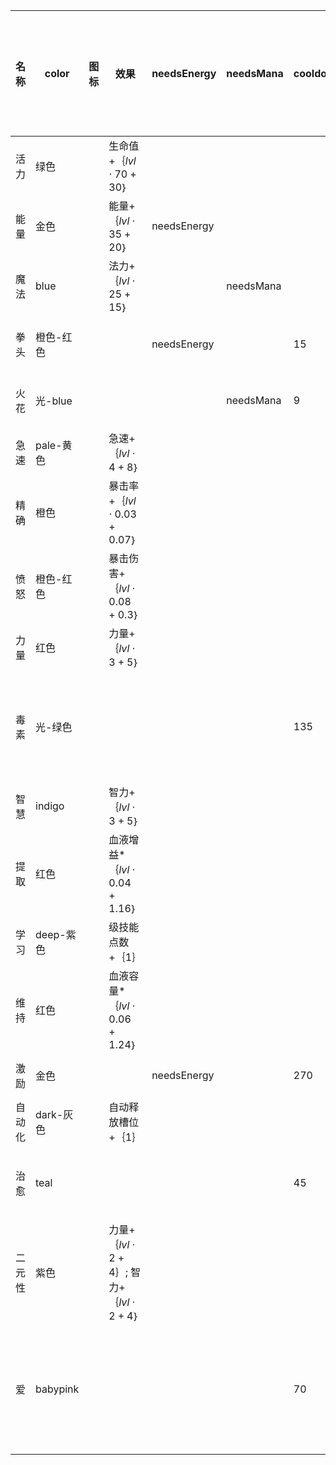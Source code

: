| 名称  | color | 图标  | 效果  | needsEnergy | needsMana | cooldown | activeCost | 激活的卡片 | activeType | rarity | isTimeless | 可以在眩晕时使用 | uniqueToBoss |
| --- | ----- | --- | --- | ----------- | --------- | -------- | ---------- | ----- | ---------- | ------ | ---------- | -------- | ------------ |
| 活力 | 绿色 | <i class="mdi mdi-heart"></i> | 生命值+｛$lvl  \cdot  70 + 30$｝ |  |  |  |  |  |  |  |  |  |  |
| 能量 | 金色 | <i class="mdi mdi-lightning-bolt"></i> | 能量+｛$lvl  \cdot  35 + 20$｝ | needsEnergy |  |  |  |  |  |  |  |  |  |
| 魔法 | blue | <i class="mdi mdi-water"></i> | 法力+｛$lvl  \cdot  25 + 15$｝ |  | needsMana |  |  |  |  |  |  |  |  |
| 拳头 | 橙色-红色 | <i class="mdi mdi-arm-flex"></i> |  | needsEnergy |  | $15$ | ${ 能量: 25 }$ | $[{ 类型: 'damagePhysic', value: lvl  \cdot  0.4 + 3.1, str: 0.15 }]$ | combat |  |  |  |  |
| 火花 | 光-blue | <i class="mdi mdi-shimmer"></i> |  |  | needsMana | $9$ | ${ mana: 5 }$ | $[{ 类型: 'damageMagic', value: lvl  \cdot  0.55 + 3.65, int: 0.2 }]$ | combat | 10 |  |  |  |
| 急速 | pale-黄色 | <i class="mdi mdi-timer-sand"></i> | 急速+｛$lvl  \cdot  4 + 8$｝ |  |  |  |  |  |  | 20 |  |  |  |
| 精确 | 橙色 | <i class="mdi mdi-bullseye"></i> | 暴击率+｛$lvl  \cdot  0.03 + 0.07$｝ |  |  |  |  |  |  | 30 |  |  |  |
| 愤怒 | 橙色-红色 | <i class="mdi mdi-emoticon-angry"></i> | 暴击伤害+｛$lvl  \cdot  0.08 + 0.3$｝ |  |  |  |  |  |  | 40 |  |  |  |
| 力量 | 红色 | <i class="mdi mdi-arm-flex"></i> | 力量+｛$lvl  \cdot  3 + 5$｝ |  |  |  |  |  |  | 50 |  |  |  |
| 毒素 | 光-绿色 | <i class="mdi mdi-clouds"></i> |  |  |  | $135$ | ${}$ | $[{ 类型: 'maxdamageBio', value: lvl  \cdot  0.015 + 0.09 }, { 类型: 'removeAttack', value: lvl  \cdot  0.005 + 0.05 }]$ | combat | 60 |  |  |  |
| 智慧 | indigo | <i class="mdi mdi-lightbulb-on"></i> | 智力+｛$lvl  \cdot  3 + 5$｝ |  |  |  |  |  |  | 70 |  |  |  |
| 提取 | 红色 | <i class="mdi mdi-water"></i> | 血液增益*｛$lvl  \cdot  0.04 + 1.16$｝ |  |  |  |  |  |  | 80 |  |  |  |
| 学习 | deep-紫色 | <i class="mdi mdi-school"></i> | 级技能点数+｛$1$｝ |  |  |  |  |  |  | 90 | true |  |  |
| 维持 | 红色 | <i class="mdi mdi-iv-bag"></i> | 血液容量*｛$lvl  \cdot  0.06 + 1.24$｝ |  |  |  |  |  |  | 100 |  |  |  |
| 激励 | 金色 | <i class="mdi mdi-battery"></i> |  | needsEnergy |  | $270$ | ${}$ | $[{ 类型: 'refillEnergy', value: 1 }]$ | combat | 110 | true |  |  |
| 自动化 | dark-灰色 | <i class="mdi mdi-cogs"></i> | 自动释放槽位+｛$1$｝ |  |  |  |  |  |  | 120 | true |  |  |
| 治愈 | teal | <i class="mdi mdi-heart"></i> |  |  |  | $45$ | ${}$ | $[{ 类型: 'heal', value: 0.05, int: 0.0005 }, { 类型: '移除眩晕', value: null }]$ | combat | 130 | true | true |  |
| 二元性 | 紫色 | <i class="mdi mdi-call-split"></i> | 力量+｛$lvl  \cdot  2 + 4$｝; 智力+｛$lvl  \cdot  2 + 4$｝ |  |  |  |  |  |  | 75 |  |  | Chriz |
| 爱 | babypink | <i class="mdi mdi-heart-multiple"></i> |  |  |  | $70$ | ${}$ | $[{ 类型: 'damageBio', value: lvl  \cdot  0.9 + 8.7 }, { 类型: 'buff', value: lvl + 14, 效果: [{ 类型: ' \cdot ', name: '造成的生物伤害', value: 1.35 }] }]$ | combat | 120 |  |  | mina |
